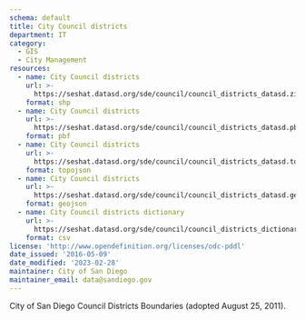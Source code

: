 ```yaml
---
schema: default
title: City Council districts
department: IT
category:
  - GIS
  - City Management
resources:
  - name: City Council districts
    url: >-
      https://seshat.datasd.org/sde/council/council_districts_datasd.zip
    format: shp
  - name: City Council districts
    url: >-
      https://seshat.datasd.org/sde/council/council_districts_datasd.pbf
    format: pbf
  - name: City Council districts
    url: >-
      https://seshat.datasd.org/sde/council/council_districts_datasd.topo.json
    format: topojson
  - name: City Council districts
    url: >-
      https://seshat.datasd.org/sde/council/council_districts_datasd.geojson
    format: geojson
  - name: City Council districts dictionary
    url: >-
      https://seshat.datasd.org/sde/council/council_districts_dictionary_datasd.csv
    format: csv
license: 'http://www.opendefinition.org/licenses/odc-pddl'
date_issued: '2016-05-09'
date_modified: '2023-02-28'
maintainer: City of San Diego
maintainer_email: data@sandiego.gov
---
```

City of San Diego Council Districts Boundaries (adopted August 25, 2011).
